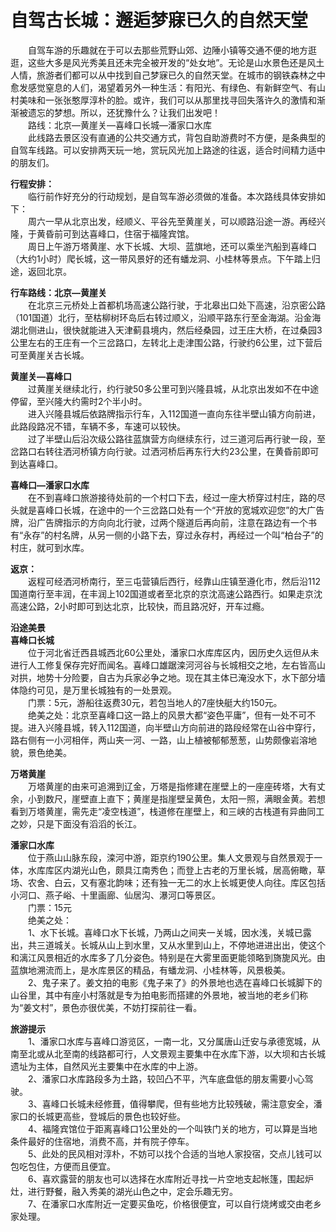 # 自驾古长城：邂逅梦寐已久的自然天堂  
  
&emsp;&emsp;自驾车游的乐趣就在于可以去那些荒野山郊、边陲小镇等交通不便的地方逛逛，这些大多是风光秀美且还未完全被开发的“处女地”。无论是山水景色还是风土人情，旅游者们都可以从中找到自己梦寐已久的自然天堂。在城市的钢铁森林之中愈发感觉窒息的人们，渴望着另外一种生活：有阳光、有绿色、有新鲜空气、有山村美味和一张张憨厚淳朴的脸。或许，我们可以从那里找寻回失落许久的激情和渐渐被遗忘的梦想。所以，还犹豫什么？让我们出发吧！  
&emsp;&emsp;路线：北京—黄崖关—喜峰口长城—潘家口水库  
&emsp;&emsp;此线路去景区没有直通的公共交通方式，背包自助游费时不方便，是条典型的自驾车线路。可以安排两天玩一地，赏玩风光加上路途的往返，适合时间精力适中的朋友们。  

**行程安排：**  
&emsp;&emsp;临行前作好充分的行动规划，是自驾车游必须做的准备。本次路线具体安排如下：  
&emsp;&emsp;周六一早从北京出发，经顺义、平谷先至黄崖关，可以顺路沿途一游。再经兴隆，于黄昏前可到达喜峰口，住宿于福隆宾馆。  
&emsp;&emsp;周日上午游万塔黄崖、水下长城、大坝、蓝旗地，还可以乘坐汽船到喜峰口（大约1小时）爬长城，这一带风景好的还有蟠龙洞、小桂林等景点。下午踏上归途，返回北京。  

**行车路线：北京—黄崖关**  
&emsp;&emsp;在北京三元桥处上首都机场高速公路行驶，于北皋出口处下高速，沿京密公路（101国道）北行，至枯柳树环岛后右转过顺义，沿顺平路东行至金海湖。沿金海湖北侧进山，很快就能进入天津蓟县境内，然后经桑园，过王庄大桥，在过桑园3公里左右的王庄有一个三岔路口，左转北上走津围公路，行驶约6公里，过下营后可至黄崖关古长城。  

**黄崖关—喜峰口**  
&emsp;&emsp;过黄崖关继续北行，约行驶50多公里可到兴隆县城，从北京出发如不在中途停留，至兴隆大约需时2个半小时。  
&emsp;&emsp;进入兴隆县城后依路牌指示行车，入112国道一直向东往半壁山镇方向前进，此路段路况不错，车辆不多，车速可以较快。  
&emsp;&emsp;过了半壁山后沿次级公路往蓝旗营方向继续东行，过三道河后再行驶一段，至岔路口右转往洒河桥镇方向行驶。过洒河桥后再东行大约23公里，在黄昏前即可到达喜峰口。  

**喜峰口—潘家口水库**  
&emsp;&emsp;在不到喜峰口旅游接待处前的一个村口下去，经过一座大桥穿过村庄，路的尽头就是喜峰口长城，在途中的一个三岔路口处有一个“开放的宽城欢迎您”的大广告牌，沿广告牌指示的方向向北行驶，过两个隧道后再向前，注意在路边有一个书有“永存”的村名牌，从另一侧的小路下去，穿过永存村，再经过一个叫“柏台子”的村庄，就可到水库。  

**返京：**  
&emsp;&emsp;返程可经洒河桥南行，至三屯营镇后西行，经靠山庄镇至遵化市，然后沿112国道南行至丰润，在丰润上102国道或者至北京的京沈高速公路西行。如果走京沈高速公路，2小时即可到达北京，比较快，而且路况好，开车过瘾。  

**沿途美景**  
**喜峰口长城**  
&emsp;&emsp;位于河北省迁西县城西北60公里处，潘家口水库库区内，因历史久远但从未进行人工修复保存完好而闻名。喜峰口雄踞滦河河谷与长城相交之地，左右皆高山对拱，地势十分险要，自古为兵家必争之地。现在其主体已淹没水下，水下部分墙体隐约可见，是万里长城独有的一处景观。  
&emsp;&emsp;门票：5元，游船往返费30元，若包当地人的7座快艇大约150元。  
&emsp;&emsp;绝美之处：北京至喜峰口这一路上的风景大都“姿色平庸”，但有一处不可不提。进入兴隆县城，转入112国道，向半壁山方向前进的路段经常在山谷中穿行，路右侧有一小河相伴，两山夹一河、一路，山上植被郁郁葱葱，山势颇像岩溶地貌，景色绝美。  

**万塔黄崖**  
&emsp;&emsp;万塔黄崖的由来可追溯到辽金，万塔是指修建在崖壁上的一座座砖塔，大有丈余，小到数尺，崖壁直上直下；黄崖是指崖壁呈黄色，太阳一照，满眼金黄。若想看到万塔黄崖，需先走“凌空栈道”，栈道修在崖壁上，和三峡的古栈道有异曲同工之妙，只是下面没有滔滔的长江。  

**潘家口水库**  
&emsp;&emsp;位于燕山山脉东段，滦河中游，距京约190公里。集人文景观与自然景观于一体，水库库区内湖光山色，颇具江南秀色；而登上古老的万里长城，居高俯瞰，草场、农舍、白云，又有塞北韵味；还有独一无二的水上长城更使人向往。库区包括小河口、燕子峪、十里画廊、仙居沟、瀑河口等景区。  
&emsp;&emsp;门票：15元  
&emsp;&emsp;绝美之处：  
&emsp;&emsp;1、水下长城。喜峰口水下长城，乃两山之间夹一关城，因水浅，关城已露出，共三道城关。长城从山上到水里，又从水里到山上，不停地进进出出，使这个和漓江风景相近的水库多了几分姿色。特别是在大雾里面更能领略到旖旎风光。由蓝旗地溯流而上，是水库景区的精品，有蟠龙洞、小桂林等，风景极美。  
&emsp;&emsp;2、鬼子来了。姜文拍的电影《鬼子来了》的外景地也选在喜峰口长城脚下的山谷里，其中有座小村落就是专为拍电影而搭建的外景地，被当地的老乡们称为“姜文村”，景色亦很优美，不妨打探前往一看。  
  
**旅游提示**  
&emsp;&emsp;1、潘家口水库与喜峰口游览区，一南一北，又分属唐山迁安与承德宽城，从南至北或从北至南的线路都可行，人文景观主要集中在水库下游，以大坝和古长城遗址为主体，自然风光主要集中在水库的中上游。  
&emsp;&emsp;2、潘家口水库路段多为土路，较凹凸不平，汽车底盘低的朋友需要小心驾驶。  
&emsp;&emsp;3、喜峰口长城未经修葺，值得攀爬，但有些地方比较残破，需注意安全，潘家口的长城更高些，登城后的景色也较好些。  
&emsp;&emsp;4、福隆宾馆位于距离喜峰口1公里处的一个叫铁门关的地方，可以算是当地条件最好的住宿地，消费不高，并有院子停车。  
&emsp;&emsp;5、此处的民风相对淳朴，不妨可以找个合适的当地人家投宿，交点儿钱可以包吃包住，方便而且便宜。  
&emsp;&emsp;6、喜欢露营的朋友也可以选择在水库附近寻找一片空地支起帐篷，围起炉灶，进行野餐，融入秀美的湖光山色之中，定会乐趣无穷。  
&emsp;&emsp;7、在潘家口水库附近一定要买鱼吃，价格很便宜，可以自行烧烤或交由老乡家处理。